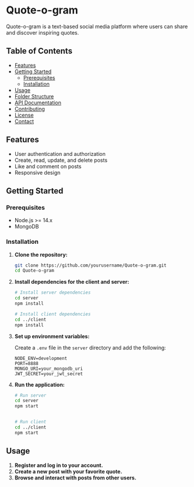 # Quote-o-gram

Quote-o-gram is a text-based social media platform where users can share and discover inspiring quotes.

## Table of Contents

- [Features](#features)
- [Getting Started](#getting-started)
  - [Prerequisites](#prerequisites)
  - [Installation](#installation)
- [Usage](#usage)
- [Folder Structure](#folder-structure)
- [API Documentation](#api-documentation)
- [Contributing](#contributing)
- [License](#license)
- [Contact](#contact)

## Features

- User authentication and authorization
- Create, read, update, and delete posts
- Like and comment on posts
- Responsive design

## Getting Started

### Prerequisites

- Node.js >= 14.x
- MongoDB

### Installation

1. **Clone the repository:**

   ```bash
   git clone https://github.com/yourusername/Quote-o-gram.git
   cd Quote-o-gram
   ```

2. **Install dependencies for the client and server:**

   ```bash
   # Install server dependencies
   cd server
   npm install

   # Install client dependencies
   cd ../client
   npm install
   ```

3. **Set up environment variables:**

   Create a `.env` file in the `server` directory and add the following:

   ```plaintext
   NODE_ENV=development
   PORT=8888
   MONGO_URI=your_mongodb_uri
   JWT_SECRET=your_jwt_secret
   ```

4. **Run the application:**

   ```bash
   # Run server
   cd server
   npm start


   # Run client
   cd ../client
   npm start

   ```

## Usage

1. **Register and log in to your account.**
2. **Create a new post with your favorite quote.**
3. **Browse and interact with posts from other users.**
